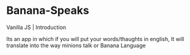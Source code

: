 # Banana-Speaks
Vanilla JS | Introduction

Its an app in which if you will put your words/thaughts in english, It will translate into the way minions talk or Banana Language
